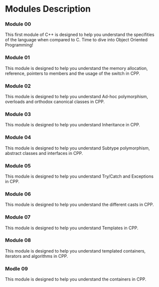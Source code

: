 # Modules Description

### Module 00

This first module of C++ is designed to help you understand the specifities of the language when compared to C. Time to dive into Object Oriented Programming!

### Module 01

This module is designed to help you understand the memory allocation, reference, pointers to members and the usage of the switch in CPP. 

### Module 02

This module is designed to help you understand Ad-hoc polymorphism, overloads and orthodox canonical classes in CPP. 

### Module 03

This module is designed to help you understand Inheritance in CPP. 
 
### Module 04
 
This module is designed to help you understand Subtype polymorphism, abstract classes and interfaces in CPP. 
  
### Module 05

This module is designed to help you understand Try/Catch and Exceptions in CPP. 
 
### Module 06

This module is designed to help you understand the different casts in CPP. 

### Module 07

This module is designed to help you understand Templates in CPP. 

### Module 08

This module is designed to help you understand templated containers, iterators and algorithms in CPP. 
 
### Modle 09

 This module is designed to help you understand the containers in CPP. 
